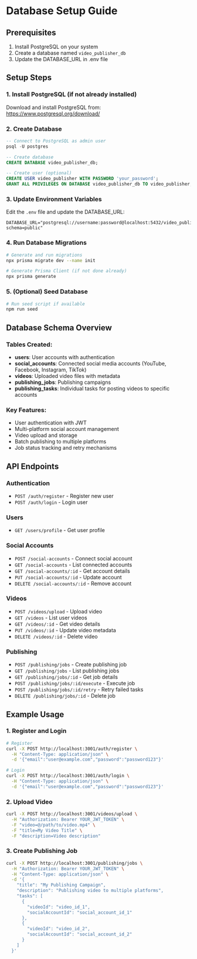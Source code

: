 # Database Setup Guide

## Prerequisites
1. Install PostgreSQL on your system
2. Create a database named `video_publisher_db`
3. Update the DATABASE_URL in .env file

## Setup Steps

### 1. Install PostgreSQL (if not already installed)
Download and install PostgreSQL from: https://www.postgresql.org/download/

### 2. Create Database
```sql
-- Connect to PostgreSQL as admin user
psql -U postgres

-- Create database
CREATE DATABASE video_publisher_db;

-- Create user (optional)
CREATE USER video_publisher WITH PASSWORD 'your_password';
GRANT ALL PRIVILEGES ON DATABASE video_publisher_db TO video_publisher;
```

### 3. Update Environment Variables
Edit the `.env` file and update the DATABASE_URL:
```
DATABASE_URL="postgresql://username:password@localhost:5432/video_publisher_db?schema=public"
```

### 4. Run Database Migrations
```bash
# Generate and run migrations
npx prisma migrate dev --name init

# Generate Prisma Client (if not done already)
npx prisma generate
```

### 5. (Optional) Seed Database
```bash
# Run seed script if available
npm run seed
```

## Database Schema Overview

### Tables Created:
- **users**: User accounts with authentication
- **social_accounts**: Connected social media accounts (YouTube, Facebook, Instagram, TikTok)
- **videos**: Uploaded video files with metadata
- **publishing_jobs**: Publishing campaigns
- **publishing_tasks**: Individual tasks for posting videos to specific accounts

### Key Features:
- User authentication with JWT
- Multi-platform social account management
- Video upload and storage
- Batch publishing to multiple platforms
- Job status tracking and retry mechanisms

## API Endpoints

### Authentication
- `POST /auth/register` - Register new user
- `POST /auth/login` - Login user

### Users
- `GET /users/profile` - Get user profile

### Social Accounts
- `POST /social-accounts` - Connect social account
- `GET /social-accounts` - List connected accounts
- `GET /social-accounts/:id` - Get account details
- `PUT /social-accounts/:id` - Update account
- `DELETE /social-accounts/:id` - Remove account

### Videos
- `POST /videos/upload` - Upload video
- `GET /videos` - List user videos
- `GET /videos/:id` - Get video details
- `PUT /videos/:id` - Update video metadata
- `DELETE /videos/:id` - Delete video

### Publishing
- `POST /publishing/jobs` - Create publishing job
- `GET /publishing/jobs` - List publishing jobs
- `GET /publishing/jobs/:id` - Get job details
- `POST /publishing/jobs/:id/execute` - Execute job
- `POST /publishing/jobs/:id/retry` - Retry failed tasks
- `DELETE /publishing/jobs/:id` - Delete job

## Example Usage

### 1. Register and Login
```bash
# Register
curl -X POST http://localhost:3001/auth/register \
  -H "Content-Type: application/json" \
  -d '{"email":"user@example.com","password":"password123"}'

# Login
curl -X POST http://localhost:3001/auth/login \
  -H "Content-Type: application/json" \
  -d '{"email":"user@example.com","password":"password123"}'
```

### 2. Upload Video
```bash
curl -X POST http://localhost:3001/videos/upload \
  -H "Authorization: Bearer YOUR_JWT_TOKEN" \
  -F "video=@/path/to/video.mp4" \
  -F "title=My Video Title" \
  -F "description=Video description"
```

### 3. Create Publishing Job
```bash
curl -X POST http://localhost:3001/publishing/jobs \
  -H "Authorization: Bearer YOUR_JWT_TOKEN" \
  -H "Content-Type: application/json" \
  -d '{
    "title": "My Publishing Campaign",
    "description": "Publishing video to multiple platforms",
    "tasks": [
      {
        "videoId": "video_id_1",
        "socialAccountId": "social_account_id_1"
      },
      {
        "videoId": "video_id_2", 
        "socialAccountId": "social_account_id_2"
      }
    ]
  }'
```
